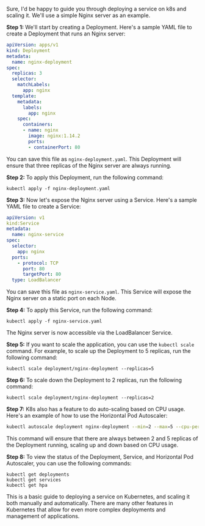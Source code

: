 Sure, I'd be happy to guide you through deploying a service on k8s and scaling it. We'll use a simple Nginx server as an example. 

**Step 1:** We'll start by creating a Deployment. Here's a sample YAML file to create a Deployment that runs an Nginx server:

```yaml
apiVersion: apps/v1
kind: Deployment
metadata:
  name: nginx-deployment
spec:
  replicas: 3
  selector:
    matchLabels:
      app: nginx
  template:
    metadata:
      labels:
        app: nginx
    spec:
      containers:
      - name: nginx
        image: nginx:1.14.2
        ports:
        - containerPort: 80
```

You can save this file as `nginx-deployment.yaml`. This Deployment will ensure that three replicas of the Nginx server are always running.

**Step 2:** To apply this Deployment, run the following command:

```
kubectl apply -f nginx-deployment.yaml
```

**Step 3:** Now let's expose the Nginx server using a Service. Here's a sample YAML file to create a Service:

```yaml
apiVersion: v1
kind:Service
metadata:
  name: nginx-service
spec:
  selector:
    app: nginx
  ports:
    - protocol: TCP
      port: 80
      targetPort: 80
  type: LoadBalancer
```

You can save this file as `nginx-service.yaml`. This Service will expose the Nginx server on a static port on each Node.

**Step 4:** To apply this Service, run the following command:

```
kubectl apply -f nginx-service.yaml
```

The Nginx server is now accessible via the LoadBalancer Service.

**Step 5:** If you want to scale the application, you can use the `kubectl scale` command. For example, to scale up the Deployment to 5 replicas, run the following command:

```
kubectl scale deployment/nginx-deployment --replicas=5
```

**Step 6:** To scale down the Deployment to 2 replicas, run the following command:

```
kubectl scale deployment/nginx-deployment --replicas=2
```

**Step 7:** K8s also has a feature to do auto-scaling based on CPU usage. Here's an example of how to use the Horizontal Pod Autoscaler:

```bash
kubectl autoscale deployment nginx-deployment --min=2 --max=5 --cpu-percent=80
```

This command will ensure that there are always between 2 and 5 replicas of the Deployment running, scaling up and down based on CPU usage.

**Step 8:** To view the status of the Deployment, Service, and Horizontal Pod Autoscaler, you can use the following commands:

```
kubectl get deployments
kubectl get services
kubectl get hpa
```

This is a basic guide to deploying a service on Kubernetes, and scaling it both manually and automatically. There are many other features in Kubernetes that allow for even more complex deployments and management of applications.